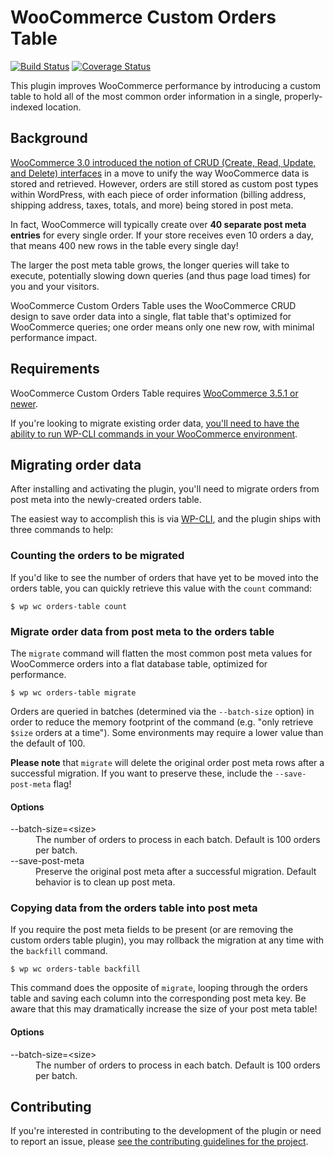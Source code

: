 # WooCommerce Custom Orders Table

[![Build Status](https://travis-ci.org/liquidweb/woocommerce-custom-orders-table.svg?branch=develop)](https://travis-ci.org/liquidweb/woocommerce-custom-orders-table)
[![Coverage Status](https://coveralls.io/repos/github/liquidweb/woocommerce-custom-orders-table/badge.svg?branch=develop)](https://coveralls.io/github/liquidweb/woocommerce-custom-orders-table?branch=develop)

This plugin improves WooCommerce performance by introducing a custom table to hold all of the most common order information in a single, properly-indexed location.

## Background

[WooCommerce 3.0 introduced the notion of CRUD (Create, Read, Update, and Delete) interfaces](https://woocommerce.wordpress.com/2016/10/27/the-new-crud-classes-in-woocommerce-2-7/) in a move to unify the way WooCommerce data is stored and retrieved. However, orders are still stored as custom post types within WordPress, with each piece of order information (billing address, shipping address, taxes, totals, and more) being stored in post meta.

In fact, WooCommerce will typically create over **40 separate post meta entries** for every single order. If your store receives even 10 orders a day, that means 400 new rows in the table every single day!

The larger the post meta table grows, the longer queries will take to execute, potentially slowing down queries (and thus page load times) for you and your visitors.

WooCommerce Custom Orders Table uses the WooCommerce CRUD design to save order data into a single, flat table that's optimized for WooCommerce queries; one order means only one new row, with minimal performance impact.

## Requirements

WooCommerce Custom Orders Table requires [WooCommerce 3.5.1 or newer](https://wordpress.org/plugins/woocommerce/).

If you're looking to migrate existing order data, [you'll need to have the ability to run WP-CLI commands in your WooCommerce environment](http://wp-cli.org/).

## Migrating order data

After installing and activating the plugin, you'll need to migrate orders from post meta into the newly-created orders table.

The easiest way to accomplish this is via [WP-CLI](http://wp-cli.org/), and the plugin ships with three commands to help:

### Counting the orders to be migrated

If you'd like to see the number of orders that have yet to be moved into the orders table, you can quickly retrieve this value with the `count` command:

```
$ wp wc orders-table count
```

### Migrate order data from post meta to the orders table

The `migrate` command will flatten the most common post meta values for WooCommerce orders into a flat database table, optimized for performance.

```
$ wp wc orders-table migrate
```

Orders are queried in batches (determined via the `--batch-size` option) in order to reduce the memory footprint of the command (e.g. "only retrieve `$size` orders at a time"). Some environments may require a lower value than the default of 100.

**Please note** that `migrate` will delete the original order post meta rows after a successful migration. If you want to preserve these, include the `--save-post-meta` flag!

#### Options

<dl>
	<dt>--batch-size=&lt;size&gt;</dt>
	<dd>The number of orders to process in each batch. Default is 100 orders per batch.</dd>
	<dt>--save-post-meta</dt>
	<dd>Preserve the original post meta after a successful migration. Default behavior is to clean up post meta.</dd>
</dl>


### Copying data from the orders table into post meta

If you require the post meta fields to be present (or are removing the custom orders table plugin), you may rollback the migration at any time with the `backfill` command.

```
$ wp wc orders-table backfill
```

This command does the opposite of `migrate`, looping through the orders table and saving each column into the corresponding post meta key. Be aware that this may dramatically increase the size of your post meta table!

#### Options

<dl>
	<dt>--batch-size=&lt;size&gt;</dt>
	<dd>The number of orders to process in each batch. Default is 100 orders per batch.</dd>
</dl>

## Contributing

If you're interested in contributing to the development of the plugin or need to report an issue, please [see the contributing guidelines for the project](https://github.com/liquidweb/woocommerce-custom-orders-table/blob/develop/CONTRIBUTING.md).
